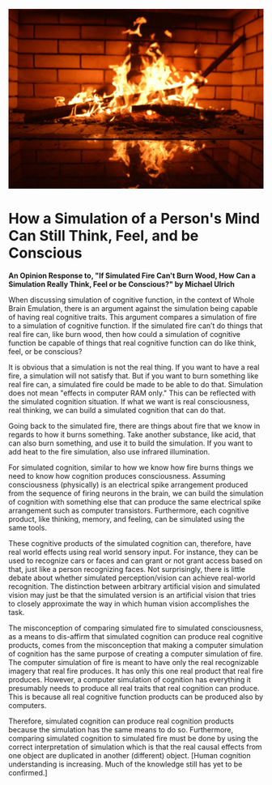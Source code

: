 ![alt text](Assets/ani-kolleshi-e3fHogw2xb0-unsplash-1200x845.jpg)

# How a Simulation of a Person's Mind Can Still Think, Feel, and be Conscious

**An Opinion Response to, "If Simulated Fire Can't Burn Wood, How Can a Simulation Really Think, Feel or be Conscious?" by Michael Ulrich**



When discussing simulation of cognitive function, in the context of Whole Brain Emulation, there is an argument against the simulation being capable of having real cognitive traits. This argument compares a simulation of fire to a simulation of cognitive function. If the simulated fire can’t do things that real fire can, like burn wood, then how could a simulation of cognitive function be capable of things that real cognitive function can do like think, feel, or be conscious?

It is obvious that a simulation is not the real thing. If you want to have a real fire, a simulation will not satisfy that. But if you want to burn something like real fire can, a simulated fire could be made to be able to do that. Simulation does not mean "effects in computer RAM only." This can be reflected with the simulated cognition situation. If what we want is real consciousness, real thinking, we can build a simulated cognition that can do that.

Going back to the simulated fire, there are things about fire that we know in regards to how it burns something. Take another substance, like acid, that can also burn something, and use it to build the simulation. If you want to add heat to the fire simulation, also use infrared illumination.

For simulated cognition, similar to how we know how fire burns things we need to know how cognition produces consciousness. Assuming consciousness (physically) is an electrical spike arrangement produced from the sequence of firing neurons in the brain, we can build the simulation of cognition with something else that can produce the same electrical spike arrangement such as computer transistors. Furthermore, each cognitive product, like thinking, memory, and feeling, can be simulated using the same tools.

These cognitive products of the simulated cognition can, therefore, have real world effects using real world sensory input. For instance, they can be used to recognize cars or faces and can grant or not grant access based on that, just like a person recognizing faces. Not surprisingly, there is little debate about whether simulated perception/vision can achieve real-world recognition. The distinction between arbitrary artificial vision and simulated vision may just be that the simulated version is an artificial vision that tries to closely approximate the way in which human vision accomplishes the task.

The misconception of comparing simulated fire to simulated consciousness, as a means to dis-affirm that simulated cognition can produce real cognitive products, comes from the misconception that making a computer simulation of cognition has the same purpose of creating a computer simulation of fire. The computer simulation of fire is meant to have only the real recognizable imagery that real fire produces. It has only this one real product that real fire produces. However, a computer simulation of cognition has everything it presumably needs to produce all real traits that real cognition can produce. This is because all real cognitive function products can be produced also by computers.

Therefore, simulated cognition can produce real cognition products because the simulation has the same means to do so. Furthermore, comparing simulated cognition to simulated fire must be done by using the correct interpretation of simulation which is that the real causal effects from one object are duplicated in another (different) object.
[Human cognition understanding is increasing. Much of the knowledge still has yet to be confirmed.]
